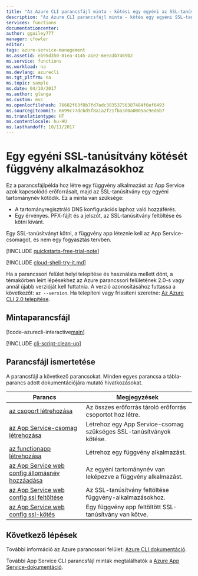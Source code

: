 ```yaml
---
title: "Az Azure CLI parancsfájl minta - kötési egy egyéni az SSL-tanúsítványt függvény alkalmazásokhoz |} Microsoft Docs"
description: "Az Azure CLI parancsfájl minta - kötés egy egyéni SSL-tanúsítvány függvény alkalmazásokhoz az Azure-ban"
services: functions
documentationcenter: 
author: ggailey777
manager: cfowler
editor: 
tags: azure-service-management
ms.assetid: eb95d350-81ea-4145-a1e2-6eea3b7469b2
ms.service: functions
ms.workload: na
ms.devlang: azurecli
ms.tgt_pltfrm: na
ms.topic: sample
ms.date: 04/10/2017
ms.author: glenga
ms.custom: mvc
ms.openlocfilehash: 76602f63f8b7fd7adc38353756387484f0af6493
ms.sourcegitcommit: 6699c77dcbd5f8a1a2f21fba3d0a0005ac9ed6b7
ms.translationtype: HT
ms.contentlocale: hu-HU
ms.lasthandoff: 10/11/2017
---
```

# <a name="bind-a-custom-ssl-certificate-to-a-function-app"></a>Egy egyéni SSL-tanúsítvány kötését függvény alkalmazásokhoz

Ez a parancsfájlpélda hoz létre egy függvény alkalmazást az App Service azok kapcsolódó erőforrásait, majd az SSL-tanúsítvány egy egyéni tartománynév kötődik. Ez a minta van szüksége:

* A tartományregisztráló DNS konfigurációs laphoz való hozzáférés.
* Egy érvényes. PFX-fájlt és a jelszót, az SSL-tanúsítvány feltöltése és kötni kívánt.

Egy SSL-tanúsítványt kötni, a függvény app léteznie kell az App Service-csomagot, és nem egy fogyasztás tervben.

[!INCLUDE [quickstarts-free-trial-note](../../../includes/quickstarts-free-trial-note.md)]

[!INCLUDE [cloud-shell-try-it.md](../../../includes/cloud-shell-try-it.md)]

Ha a parancssori felület helyi telepítése és használata mellett dönt, a témakörben leírt lépésekhez az Azure parancssori felületének 2.0-s vagy annál újabb verzióját kell futtatnia. A verzió azonosításához futtassa a következőt: `az --version`. Ha telepíteni vagy frissíteni szeretne: [Az Azure CLI 2.0 telepítése]( /cli/azure/install-azure-cli). 

## <a name="sample-script"></a>Mintaparancsfájl

[!code-azurecli-interactive[main](../../../cli_scripts/azure-functions/configure-ssl-certificate/configure-ssl-certificate.sh?highlight=3-5 "Bind a custom SSL certificate to a web app")]

[!INCLUDE [cli-script-clean-up](../../../includes/cli-script-clean-up.md)]

## <a name="script-explanation"></a>Parancsfájl ismertetése

A parancsfájl a következő parancsokat. Minden egyes parancsa a tábla-parancs adott dokumentációjára mutató hivatkozásokat.

| Parancs | Megjegyzések |
|---|---|
| [az csoport létrehozása](https://docs.microsoft.com/cli/azure/group#az_group_create) | Az összes erőforrás tároló erőforrás csoportot hoz létre. |
| [az App Service-csomag létrehozása](https://docs.microsoft.com/cli/azure/appservice/plan#az_appservice_plan_create) | Létrehoz egy App Service-csomag szükséges SSL-tanúsítványok kötése. |
| [az functionapp létrehozása]() | Létrehoz egy függvény alkalmazást. |
| [az App Service web config állomásnév hozzáadása](https://docs.microsoft.com/cli/azure/appservice/web/config/hostname#az_appservice_web_config_hostname_add) | Az egyéni tartománynév van leképezve a függvény alkalmazást. |
| [az App Service web config ssl feltöltése](https://docs.microsoft.com/cli/azure/appservice/web/config/ssl#az_appservice_web_config_ssl_upload) | Az SSL-tanúsítvány feltöltése függvény-alkalmazásokhoz. |
| [az App Service web config ssl-kötés](https://docs.microsoft.com/en-us/cli/azure/appservice/web/config/ssl#az_appservice_web_config_ssl_bind) | Egy függvény app feltöltött SSL-tanúsítvány van kötve. |

## <a name="next-steps"></a>Következő lépések

További információ az Azure parancssori felület: [Azure CLI dokumentáció](https://docs.microsoft.com/cli/azure/overview).

További App Service CLI parancsfájl minták megtalálhatók a [Azure App Service-dokumentáció]().
